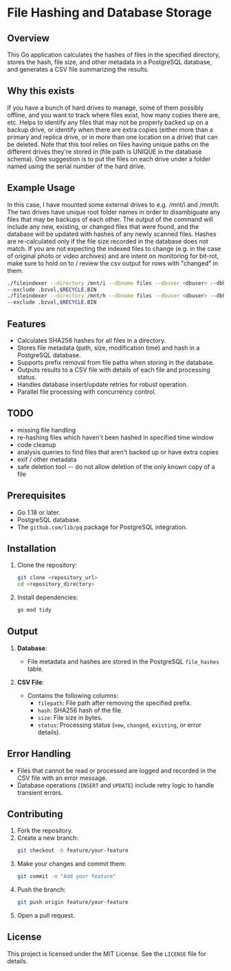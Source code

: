 # File Hashing and Database Storage

## Overview
This Go application calculates the hashes of files in the specified directory, stores the hash, file size, and
other metadata in a PostgreSQL database, and generates a CSV file summarizing the results. 

## Why this exists
If you have a bunch of hard drives to manage, some of them possibly offline, and you want to track where files 
exist, how many copies there are, etc. Helps to identify any files that may not be properly backed up on a backup 
drive, or identify when there are extra copies (either more than a primary and replica drive, or in more than one 
location on a drive) that can be deleted. Note that this tool relies on files having unique paths on the different 
drives they're stored in (file path is UNIQUE in the database schema). One suggestion is to put the files on each drive 
under a folder named using the serial number of the hard drive.

## Example Usage
In this case, I have mounted some external drives to e.g. /mnt/i and /mnt/h. The two drives have unique root folder 
names in order to disambiguate any files that may be backups of each other. The output of the command will include 
any new, existing, or changed files that were found, and the database will be updated with hashes of any newly 
scanned files. Hashes are re-calculated only if the file size recorded in the database does not match. If you are 
not expecting the indexed files to change (e.g. in the case of original photo or video archives) and are intent on 
monitoring for bit-rot, make sure to hold on to / review the csv output for rows with "changed" in them.

```sh
./fileindexer --directory /mnt/i --dbname files --dbuser <dbuser> --dbhost <host> --dbport <port> --prefix /mnt/i 
--exclude .bzvol,$RECYCLE.BIN
./fileindexer --directory /mnt/h --dbname files --dbuser <dbuser> --dbhost <host> --dbport <port> --prefix /mnt/h 
--exclude .bzvol,$RECYCLE.BIN
```

## Features
- Calculates SHA256 hashes for all files in a directory. 
- Stores file metadata (path, size, modification time) and hash in a PostgreSQL database.
- Supports prefix removal from file paths when storing in the database.
- Outputs results to a CSV file with details of each file and processing status.
- Handles database insert/update retries for robust operation.
- Parallel file processing with concurrency control.

## TODO
- missing file handling
- re-hashing files which haven't been hashed in specified time window
- code cleanup
- analysis queries to find files that aren't backed up or have extra copies
- exif / other metadata
- safe deletion tool -- do not allow deletion of the only known copy of a file

## Prerequisites
- Go 1.18 or later.
- PostgreSQL database.
- The `github.com/lib/pq` package for PostgreSQL integration.

## Installation
1. Clone the repository:
   ```sh
   git clone <repository_url>
   cd <repository_directory>
   ```
2. Install dependencies:
   ```sh
   go mod tidy
   ```

## Output
1. **Database**:
   - File metadata and hashes are stored in the PostgreSQL `file_hashes` table.

2. **CSV File**:
   - Contains the following columns:
     - `filepath`: File path after removing the specified prefix.
     - `hash`: SHA256 hash of the file.
     - `size`: File size in bytes.
     - `status`: Processing status (`new`, `changed`, `existing`, or error details).

## Error Handling
- Files that cannot be read or processed are logged and recorded in the CSV file with an error message.
- Database operations (`INSERT` and `UPDATE`) include retry logic to handle transient errors.

## Contributing
1. Fork the repository.
2. Create a new branch:
   ```sh
   git checkout -b feature/your-feature
   ```
3. Make your changes and commit them:
   ```sh
   git commit -m "Add your feature"
   ```
4. Push the branch:
   ```sh
   git push origin feature/your-feature
   ```
5. Open a pull request.

## License
This project is licensed under the MIT License. See the `LICENSE` file for details.

